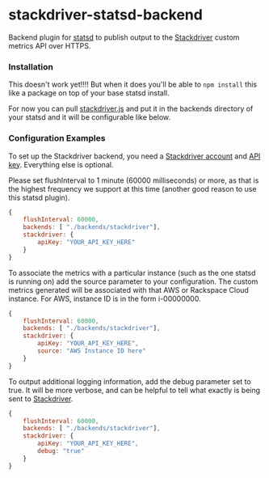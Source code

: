 stackdriver-statsd-backend
==========================

Backend plugin for [statsd](https://github.com/etsy/statsd) to publish output to the [Stackdriver](http://www.stackdriver.com) custom metrics API over HTTPS.

### Installation

This doesn't work yet!!!! 
But when it does you'll be able to ```npm install``` this like a package on top of your base statsd install.

For now you can pull [stackdriver.js](https://github.com/Stackdriver/stackdriver-statsd-backend/blob/master/lib/stackdriver.js) and put it in the backends directory of your statsd and it will
be configurable like below.

### Configuration Examples

To set up the Stackdriver backend, you need a [Stackdriver account](https://www.stackdriver.com/signup/) and [API key](https://app.stackdriver.com/settings/).  Everything else is optional.

Please set flushInterval to 1 minute (60000 milliseconds) or more, as that is the highest frequency we support at this time (another good reason to use this statsd plugin).

```js
{
    flushInterval: 60000,
    backends: [ "./backends/stackdriver"], 
    stackdriver: {
        apiKey: "YOUR_API_KEY_HERE"
    }
}
```

To associate the metrics with a particular instance (such as the one statsd is running on) add the source parameter to your configuration.  The custom metrics generated will be associated with that AWS or Rackspace Cloud instance. For AWS, instance ID is in the form i-00000000.

```js
{
    flushInterval: 60000,
    backends: [ "./backends/stackdriver"], 
    stackdriver: {
        apiKey: "YOUR_API_KEY_HERE",
        source: "AWS Instance ID here"
    }
}
```

To output additional logging information, add the debug parameter set to true.  It will be more verbose, and can be helpful to tell what exactly is being sent to [Stackdriver](http://www.stackdriver.com).

```js
{
    flushInterval: 60000,
    backends: [ "./backends/stackdriver"], 
    stackdriver: {
        apiKey: "YOUR_API_KEY_HERE",
        debug: "true"
    }
}
```
